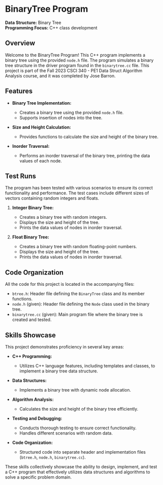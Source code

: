 # BinaryTree Program

**Data Structure:**  Binary Tree <BR>
**Programming Focus:** C++ class development

## Overview

Welcome to the BinaryTree Program! This C++ program implements a binary tree using the provided `node.h` file. The program simulates a binary tree structure in the driver program found in the `binarytree.cc` file. This project is part of the Fall 2023 CSCI 340 - PE1 Data Struct Algorithm Analysis course, and it was completed by Jose Barron.

## Features

- **Binary Tree Implementation:**
  - Creates a binary tree using the provided `node.h` file.
  - Supports insertion of nodes into the tree.

- **Size and Height Calculation:**
  - Provides functions to calculate the size and height of the binary tree.

- **Inorder Traversal:**
  - Performs an inorder traversal of the binary tree, printing the data values of each node.

## Test Runs

The program has been tested with various scenarios to ensure its correct functionality and performance. The test cases include different sizes of vectors containing random integers and floats.

1. **Integer Binary Tree:**
   - Creates a binary tree with random integers.
   - Displays the size and height of the tree.
   - Prints the data values of nodes in inorder traversal.

2. **Float Binary Tree:**
   - Creates a binary tree with random floating-point numbers.
   - Displays the size and height of the tree.
   - Prints the data values of nodes in inorder traversal.

## Code Organization

All the code for this project is located in the accompanying files:

- `btree.h`: Header file defining the `BinaryTree` class and its member functions.
- `node.h` (given): Header file defining the `Node` class used in the binary tree.
- `binarytree.cc` (given): Main program file where the binary tree is created and tested.

## Skills Showcase

This project demonstrates proficiency in several key areas:

- **C++ Programming:**
  - Utilizes C++ language features, including templates and classes, to implement a binary tree data structure.

- **Data Structures:**
  - Implements a binary tree with dynamic node allocation.

- **Algorithm Analysis:**
  - Calculates the size and height of the binary tree efficiently.

- **Testing and Debugging:**
  - Conducts thorough testing to ensure correct functionality.
  - Handles different scenarios with random data.

- **Code Organization:**
  - Structured code into separate header and implementation files (`btree.h`, `node.h`, `binarytree.cc`).

These skills collectively showcase the ability to design, implement, and test a C++ program that effectively utilizes data structures and algorithms to solve a specific problem domain.

